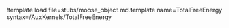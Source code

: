 !template load file=stubs/moose_object.md.template name=TotalFreeEnergy syntax=/AuxKernels/TotalFreeEnergy